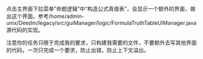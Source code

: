 点击主界面下拉菜单“命题逻辑”中“构造公式真值表”，会显示一个额外的界面，做出这个界面。参考/home/admin-unix/Deedm/legacy/src/guiManager/logic/FormulaTruthTableUIManager.java源代码的实现。


注意你的任务只限于完成我的要求，只构建我需要的文件，不要额外去写其他界面的代码，一次只完成一个要求，防止出错，防止上下文溢出。